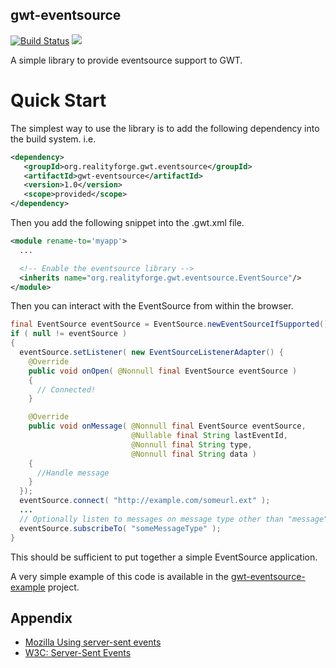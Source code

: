 gwt-eventsource
---------------

[![Build Status](https://secure.travis-ci.org/realityforge/gwt-eventsource.png?branch=master)](http://travis-ci.org/realityforge/gwt-eventsource)
[<img src="https://img.shields.io/maven-central/v/org.realityforge.gwt.eventsource/gwt-eventsource.svg?label=latest%20release"/>](http://search.maven.org/#search%7Cga%7C1%7Cg%3A%22org.realityforge.gwt.eventsource%22%20a%3A%22gwt-eventsource%22)

A simple library to provide eventsource support to GWT.

Quick Start
===========

The simplest way to use the library is to add the following dependency
into the build system. i.e.

```xml
<dependency>
   <groupId>org.realityforge.gwt.eventsource</groupId>
   <artifactId>gwt-eventsource</artifactId>
   <version>1.0</version>
   <scope>provided</scope>
</dependency>
```

Then you add the following snippet into the .gwt.xml file.

```xml
<module rename-to='myapp'>
  ...

  <!-- Enable the eventsource library -->
  <inherits name="org.realityforge.gwt.eventsource.EventSource"/>
</module>
```

Then you can interact with the EventSource from within the browser.

```java
final EventSource eventSource = EventSource.newEventSourceIfSupported();
if ( null != eventSource )
{
  eventSource.setListener( new EventSourceListenerAdapter() {
    @Override
    public void onOpen( @Nonnull final EventSource eventSource )
    {
      // Connected!
    }

    @Override
    public void onMessage( @Nonnull final EventSource eventSource,
                           @Nullable final String lastEventId,
                           @Nonnull final String type,
                           @Nonnull final String data )
    {
      //Handle message
    }
  });
  eventSource.connect( "http://example.com/someurl.ext" );
  ...
  // Optionally listen to messages on message type other than "message"
  eventSource.subscribeTo( "someMessageType" );
}
```

This should be sufficient to put together a simple EventSource application.

A very simple example of this code is available in the
[gwt-eventsource-example](https://github.com/realityforge/gwt-eventsource-example)
project.

Appendix
--------

* [Mozilla Using server-sent events](https://developer.mozilla.org/en-US/docs/Server-sent_events/Using_server-sent_events)
* [W3C: Server-Sent Events](http://dev.w3.org/html5/eventsource/)
